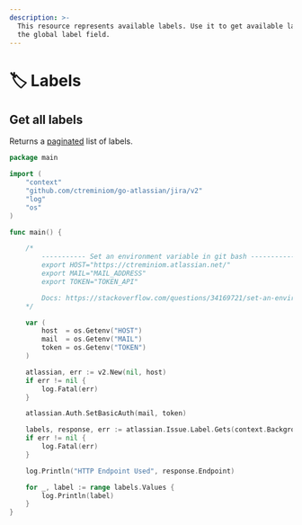 ```yaml
---
description: >-
  This resource represents available labels. Use it to get available labels for
  the global label field.
---
```


# 🏷️ Labels

## Get all labels

Returns a [paginated](https://developer.atlassian.com/cloud/jira/platform/rest/v3/intro/#pagination) list of labels.

```go
package main

import (
	"context"
	"github.com/ctreminiom/go-atlassian/jira/v2"
	"log"
	"os"
)

func main() {

	/*
		----------- Set an environment variable in git bash -----------
		export HOST="https://ctreminiom.atlassian.net/"
		export MAIL="MAIL_ADDRESS"
		export TOKEN="TOKEN_API"

		Docs: https://stackoverflow.com/questions/34169721/set-an-environment-variable-in-git-bash
	*/

	var (
		host  = os.Getenv("HOST")
		mail  = os.Getenv("MAIL")
		token = os.Getenv("TOKEN")
	)

	atlassian, err := v2.New(nil, host)
	if err != nil {
		log.Fatal(err)
	}

	atlassian.Auth.SetBasicAuth(mail, token)

	labels, response, err := atlassian.Issue.Label.Gets(context.Background(), 0, 50)
	if err != nil {
		log.Fatal(err)
	}

	log.Println("HTTP Endpoint Used", response.Endpoint)

	for _, label := range labels.Values {
		log.Println(label)
	}
}
```
